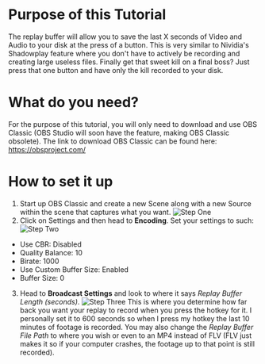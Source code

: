 # Purpose of this Tutorial 
The replay buffer will allow you to save the last X seconds of Video and Audio to your disk at the press of a button. This is very similar to Nividia's Shadowplay feature where you don't have to actively be recording and creating large useless files. Finally get that sweet kill on a final boss? Just press that one button and have only the kill recorded to your disk.

# What do you need?
For the purpose of this tutorial, you will only need to download and use OBS Classic (OBS Studio will soon have the feature, making OBS Classic obsolete). The link to download OBS Classic can be found here: https://obsproject.com/

# How to set it up
1. Start up OBS Classic and create a new Scene along with a new Source within the scene that captures what you want.
![Step One](https://github.com/Naeno/OBS-Replay-Buffer-Tutorial/blob/master/assets/Step%201.png)
2. Click on Settings and then head to **Encoding**. Set your settings to such:
![Step Two](https://github.com/Naeno/OBS-Replay-Buffer-Tutorial/blob/master/assets/Step%202.png)
 - Use CBR: Disabled
 - Quality Balance: 10
 - Birate: 1000
 - Use Custom Buffer Size: Enabled
 - Buffer Size: 0
3. Head to **Broadcast Settings** and look to where it says *Replay Buffer Length (seconds)*. 
![Step Three](https://github.com/Naeno/OBS-Replay-Buffer-Tutorial/blob/master/assets/Step%203.png)
  This is where you determine how far back you want your replay to record when you press the hotkey for it. I personally set it to 600 seconds so when I press my hotkey the last 10 minutes of footage is recorded. You may also change the *Replay Buffer File Path* to where you wish or even to an MP4 instead of FLV (FLV just makes it so if your computer crashes, the footage up to that point is still recorded).





